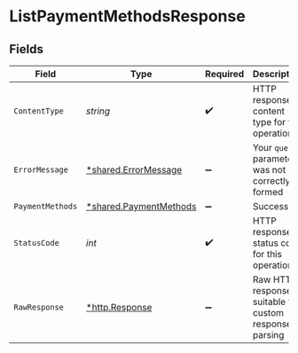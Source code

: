 # ListPaymentMethodsResponse


## Fields

| Field                                                           | Type                                                            | Required                                                        | Description                                                     |
| --------------------------------------------------------------- | --------------------------------------------------------------- | --------------------------------------------------------------- | --------------------------------------------------------------- |
| `ContentType`                                                   | *string*                                                        | :heavy_check_mark:                                              | HTTP response content type for this operation                   |
| `ErrorMessage`                                                  | [*shared.ErrorMessage](../../models/shared/errormessage.md)     | :heavy_minus_sign:                                              | Your `query` parameter was not correctly formed                 |
| `PaymentMethods`                                                | [*shared.PaymentMethods](../../models/shared/paymentmethods.md) | :heavy_minus_sign:                                              | Success                                                         |
| `StatusCode`                                                    | *int*                                                           | :heavy_check_mark:                                              | HTTP response status code for this operation                    |
| `RawResponse`                                                   | [*http.Response](https://pkg.go.dev/net/http#Response)          | :heavy_minus_sign:                                              | Raw HTTP response; suitable for custom response parsing         |